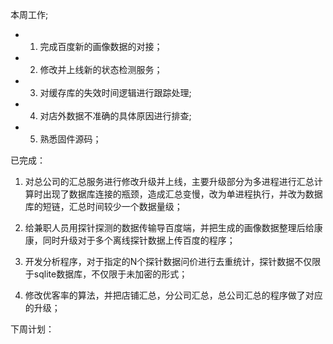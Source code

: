 本周工作;

* 1. 完成百度新的画像数据的对接；
* 2. 修改并上线新的状态检测服务；
* 3. 对缓存库的失效时间逻辑进行跟踪处理;
* 4. 对店外数据不准确的具体原因进行排查;
* 5. 熟悉固件源码；

已完成：

1. 对总公司的汇总服务进行修改升级并上线，主要升级部分为多进程进行汇总计算时出现了数据库连接的瓶颈，造成汇总变慢，改为单进程执行，并改为数据库的短链，汇总时间较少一个数据量级；

2. 给兼职人员用探针探测的数据传输导百度端，并把生成的画像数据整理后给康康，同时升级对于多个离线探针数据上传百度的程序；

3. 开发分析程序，对于指定的N个探针数据问价进行去重统计，探针数据不仅限于sqlite数据库，不仅限于未加密的形式；

4. 修改优客率的算法，并把店铺汇总，分公司汇总，总公司汇总的程序做了对应的升级；

下周计划：
